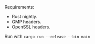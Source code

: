 Requirements:
- Rust nightly.
- GMP headers.
- OpenSSL headers.

Run with `cargo run --release --bin main`

